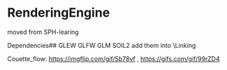 # RenderingEngine
moved from SPH-learing

Dependencies## GLEW GLFW GLM SOIL2 add them into \Linking


Couette_flow: 
https://imgflip.com/gif/5b78vf ,
https://gifs.com/gif/99rZD4
